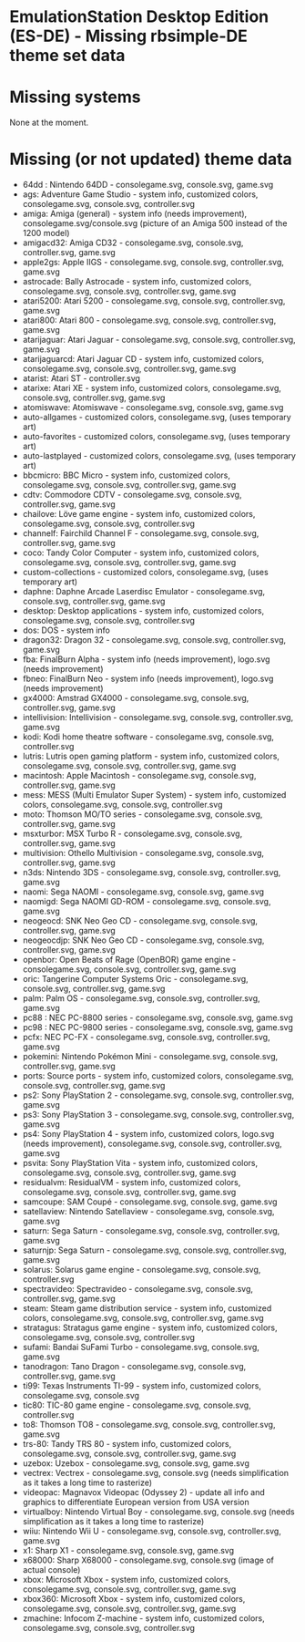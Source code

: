 # EmulationStation Desktop Edition (ES-DE) - Missing rbsimple-DE theme set data

# Missing systems

None at the moment.

# Missing (or not updated) theme data

* 64dd : Nintendo 64DD - consolegame.svg, console.svg, game.svg
* ags: Adventure Game Studio - system info, customized colors, consolegame.svg, console.svg, controller.svg
* amiga: Amiga (general) - system info (needs improvement), consolegame.svg/console.svg (picture of an Amiga 500 instead of the 1200 model)
* amigacd32: Amiga CD32 - consolegame.svg, console.svg, controller.svg, game.svg
* apple2gs: Apple IIGS - consolegame.svg, console.svg, controller.svg, game.svg
* astrocade: Bally Astrocade - system info, customized colors, consolegame.svg, console.svg, controller.svg, game.svg
* atari5200: Atari 5200 - consolegame.svg, console.svg, controller.svg, game.svg
* atari800: Atari 800 - consolegame.svg, console.svg, controller.svg, game.svg
* atarijaguar: Atari Jaguar - consolegame.svg, console.svg, controller.svg, game.svg
* atarijaguarcd: Atari Jaguar CD - system info, customized colors, consolegame.svg, console.svg, controller.svg, game.svg
* atarist: Atari ST - controller.svg
* atarixe: Atari XE - system info, customized colors, consolegame.svg, console.svg, controller.svg, game.svg
* atomiswave: Atomiswave - consolegame.svg, console.svg, game.svg
* auto-allgames - customized colors, consolegame.svg, (uses temporary art)
* auto-favorites - customized colors, consolegame.svg, (uses temporary art)
* auto-lastplayed - customized colors, consolegame.svg, (uses temporary art)
* bbcmicro: BBC Micro - system info, customized colors, consolegame.svg, console.svg, controller.svg, game.svg
* cdtv: Commodore CDTV - consolegame.svg, console.svg, controller.svg, game.svg
* chailove: Löve game engine - system info, customized colors, consolegame.svg, console.svg, controller.svg
* channelf: Fairchild Channel F - consolegame.svg, console.svg, controller.svg, game.svg
* coco: Tandy Color Computer - system info, customized colors, consolegame.svg, console.svg, controller.svg, game.svg
* custom-collections - customized colors, consolegame.svg, (uses temporary art)
* daphne: Daphne Arcade Laserdisc Emulator - consolegame.svg, console.svg, controller.svg, game.svg
* desktop: Desktop applications - system info, customized colors, consolegame.svg, console.svg, controller.svg
* dos: DOS - system info
* dragon32: Dragon 32 - consolegame.svg, console.svg, controller.svg, game.svg
* fba: FinalBurn Alpha - system info (needs improvement), logo.svg (needs improvement)
* fbneo: FinalBurn Neo - system info (needs improvement), logo.svg (needs improvement)
* gx4000: Amstrad GX4000 - consolegame.svg, console.svg, controller.svg, game.svg
* intellivision: Intellivision - consolegame.svg, console.svg, controller.svg, game.svg
* kodi: Kodi home theatre software - consolegame.svg, console.svg, controller.svg
* lutris: Lutris open gaming platform - system info, customized colors, consolegame.svg, console.svg, controller.svg, game.svg
* macintosh: Apple Macintosh - consolegame.svg, console.svg, controller.svg, game.svg
* mess: MESS (Multi Emulator Super System) - system info, customized colors, consolegame.svg, console.svg, controller.svg
* moto: Thomson MO/TO series - consolegame.svg, console.svg, controller.svg, game.svg
* msxturbor: MSX Turbo R - consolegame.svg, console.svg, controller.svg, game.svg
* multivision: Othello Multivision - consolegame.svg, console.svg, controller.svg, game.svg
* n3ds: Nintendo 3DS - consolegame.svg, console.svg, controller.svg, game.svg
* naomi: Sega NAOMI - consolegame.svg, console.svg, game.svg
* naomigd: Sega NAOMI GD-ROM - consolegame.svg, console.svg, game.svg
* neogeocd: SNK Neo Geo CD - consolegame.svg, console.svg, controller.svg, game.svg
* neogeocdjp: SNK Neo Geo CD - consolegame.svg, console.svg, controller.svg, game.svg
* openbor: Open Beats of Rage (OpenBOR) game engine - consolegame.svg, console.svg, controller.svg, game.svg
* oric: Tangerine Computer Systems Oric - consolegame.svg, console.svg, controller.svg, game.svg
* palm: Palm OS - consolegame.svg, console.svg, controller.svg, game.svg
* pc88 : NEC PC-8800 series - consolegame.svg, console.svg, game.svg
* pc98 : NEC PC-9800 series - consolegame.svg, console.svg, game.svg
* pcfx: NEC PC-FX - consolegame.svg, console.svg, controller.svg, game.svg
* pokemini: Nintendo Pokémon Mini - consolegame.svg, console.svg, controller.svg, game.svg
* ports: Source ports - system info, customized colors, consolegame.svg, console.svg, controller.svg, game.svg
* ps2: Sony PlayStation 2 - consolegame.svg, console.svg, controller.svg, game.svg
* ps3: Sony PlayStation 3 - consolegame.svg, console.svg, controller.svg, game.svg
* ps4: Sony PlayStation 4 - system info, customized colors, logo.svg (needs improvement), consolegame.svg, console.svg, controller.svg, game.svg
* psvita: Sony PlayStation Vita - system info, customized colors, consolegame.svg, console.svg, controller.svg, game.svg
* residualvm: ResidualVM - system info, customized colors, consolegame.svg, console.svg, controller.svg, game.svg
* samcoupe: SAM Coupé - consolegame.svg, console.svg, game.svg
* satellaview: Nintendo Satellaview - consolegame.svg, console.svg, game.svg
* saturn: Sega Saturn - consolegame.svg, console.svg, controller.svg, game.svg
* saturnjp: Sega Saturn - consolegame.svg, console.svg, controller.svg, game.svg
* solarus: Solarus game engine - consolegame.svg, console.svg, controller.svg
* spectravideo: Spectravideo - consolegame.svg, console.svg, controller.svg, game.svg
* steam: Steam game distribution service - system info, customized colors, consolegame.svg, console.svg, controller.svg, game.svg
* stratagus: Stratagus game engine - system info, customized colors, consolegame.svg, console.svg, controller.svg
* sufami: Bandai SuFami Turbo - consolegame.svg, console.svg, game.svg
* tanodragon: Tano Dragon - consolegame.svg, console.svg, controller.svg, game.svg
* ti99: Texas Instruments TI-99 - system info, customized colors, consolegame.svg, console.svg
* tic80: TIC-80 game engine - consolegame.svg, console.svg, controller.svg
* to8: Thomson TO8 - consolegame.svg, console.svg, controller.svg, game.svg
* trs-80: Tandy TRS 80 - system info, customized colors, consolegame.svg, console.svg, controller.svg, game.svg
* uzebox: Uzebox - consolegame.svg, console.svg, game.svg
* vectrex: Vectrex - consolegame.svg, console.svg (needs simplification as it takes a long time to rasterize)
* videopac: Magnavox Videopac (Odyssey 2) - update all info and graphics to differentiate European version from USA version
* virtualboy: Nintendo Virtual Boy - consolegame.svg, console.svg (needs simplification as it takes a long time to rasterize)
* wiiu: Nintendo Wii U - consolegame.svg, console.svg, controller.svg, game.svg
* x1:  Sharp X1 - consolegame.svg, console.svg, game.svg
* x68000: Sharp X68000 - consolegame.svg, console.svg (image of actual console)
* xbox: Microsoft Xbox - system info, customized colors, consolegame.svg, console.svg, controller.svg, game.svg
* xbox360: Microsoft Xbox - system info, customized colors, consolegame.svg, console.svg, controller.svg, game.svg
* zmachine: Infocom Z-machine - system info, customized colors, consolegame.svg, console.svg, controller.svg

